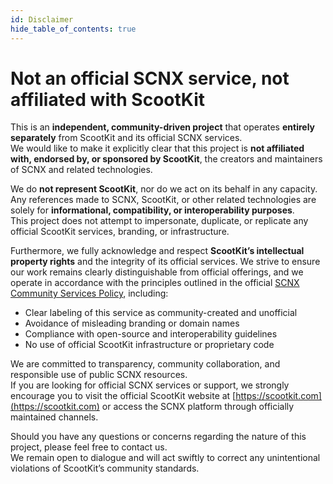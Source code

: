```yaml
---
id: Disclaimer
hide_table_of_contents: true
---
```

# Not an official SCNX service, not affiliated with ScootKit

This is an **independent, community-driven project** that operates **entirely separately** from ScootKit and its official SCNX services.  
We would like to make it explicitly clear that this project is **not affiliated with, endorsed by, or sponsored by ScootKit**, the creators and maintainers of SCNX and related technologies.

We do **not represent ScootKit**, nor do we act on its behalf in any capacity. Any references made to SCNX, ScootKit, or other related technologies are solely for **informational, compatibility, or interoperability purposes**.  
This project does not attempt to impersonate, duplicate, or replicate any official ScootKit services, branding, or infrastructure.

Furthermore, we fully acknowledge and respect **ScootKit’s intellectual property rights** and the integrity of its official services. We strive to ensure our work remains clearly distinguishable from official offerings, and we operate in accordance with the principles outlined in the official [SCNX Community Services Policy](https://corp.scootkit.com/docs/scnx/community-services/policy/), including:

- Clear labeling of this service as community-created and unofficial  
- Avoidance of misleading branding or domain names  
- Compliance with open-source and interoperability guidelines  
- No use of official ScootKit infrastructure or proprietary code  

We are committed to transparency, community collaboration, and responsible use of public SCNX resources.  
If you are looking for official SCNX services or support, we strongly encourage you to visit the official ScootKit website at [https://scootkit.com](https://scootkit.com) or access the SCNX platform through officially maintained channels.

Should you have any questions or concerns regarding the nature of this project, please feel free to contact us.  
We remain open to dialogue and will act swiftly to correct any unintentional violations of ScootKit’s community standards.